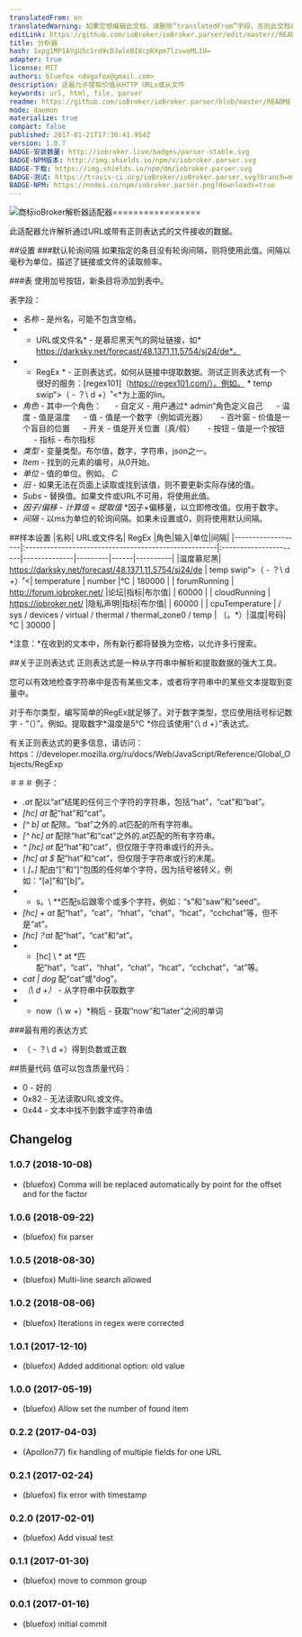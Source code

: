 ```yaml
---
translatedFrom: en
translatedWarning: 如果您想编辑此文档，请删除“translatedFrom”字段，否则此文档将再次自动翻译
editLink: https://github.com/ioBroker/ioBroker.parser/edit/master//README.md
title: 分析器
hash: 1xpg1MP1AYgU5c5rd9cDJwleBI8cpRXpm7lzvwoML1U=
adapter: true
license: MIT
authors: bluefox <dogafox@gmail.com>
description: 这器允许提取价值从HTTP URLs或从文件
keywords: url, html, file, parser
readme: https://github.com/ioBroker/ioBroker.parser/blob/master/README.md
mode: daemon
materialize: true
compact: false
published: 2017-01-21T17:30:41.954Z
version: 1.0.7
BADGE-安装数量: http://iobroker.live/badges/parser-stable.svg
BADGE-NPM版本: http://img.shields.io/npm/v/iobroker.parser.svg
BADGE-下载: https://img.shields.io/npm/dm/iobroker.parser.svg
BADGE-测试: https://travis-ci.org/ioBroker/ioBroker.parser.svg?branch=master
BADGE-NPM: https://nodei.co/npm/iobroker.parser.png?downloads=true
---
```

![商标](zh-cn/adapterref/iobroker.parser/../../../en/adapterref/iobroker.parser/admin/parser.png)ioBroker解析器适配器=================


此适配器允许解析通过URL或带有正则表达式的文件接收的数据。

##设置
###默认轮询间隔
如果指定的条目没有轮询间隔，则将使用此值。间隔以毫秒为单位，描述了链接或文件的读取频率。

###表
使用加号按钮，新条目将添加到表中。

表字段：

 -  *名称*  - 是州名，可能不包含空格。
 -  * URL或文件名*  - 是慕尼黑天气的网址链接，如* https://darksky.net/forecast/48.1371,11.5754/si24/de*。
 -  * RegEx *  - 正则表达式，如何从链接中提取数据。测试正则表达式有一个很好的服务：[regex101]（https://regex101.com/）。例如。 * temp swip“>（ - ？\ d +）˚<*为上面的lin。
 -  *角色*  - 其中一个角色：
     - 自定义 - 用户通过* admin“角色定义自己
     - 温度 - 值是温度
     - 值 - 值是一个数字（例如调光器）
     - 百叶窗 - 价值是一个盲目的位置
     - 开关 - 值是开关位置（真/假）
     - 按钮 - 值是一个按钮
     - 指标 - 布尔指标
 -  *类型*  - 变量类型。布尔值，数字，字符串，json之一。
 - *Item* - 找到的元素的编号，从0开始。
 -  *单位*  - 值的单位。例如。 *C*
 -  *旧*  - 如果无法在页面上读取或找到该值，则不要更新实际存储的值。
 - *Subs* - 替换值。如果文件或URL不可用，将使用此值。
 -  *因子/偏移*  -  *计算值* = *提取值* *因子+偏移量，以立即修改值。仅用于数字。
 -  *间隔*  - 以ms为单位的轮询间隔。如果未设置或0，则将使用默认间隔。

##样本设置
|名称| URL或文件名| RegEx |角色|输入|单位|间隔|
|-------------------|:-----------------------------------------------------|:----------------------|--------------|---------|------|----------|
|温度慕尼黑| https://darksky.net/forecast/48.1371,11.5754/si24/de | temp swip“>（ - ？\ d +）˚<| temperature | number |°C | 180000 |
| forumRunning | http://forum.iobroker.net/ |论坛|指标|布尔值| | 60000 |
| cloudRunning | https://iobroker.net/ |隐私声明|指标|布尔值| | 60000 |
| cpuTemperature | / sys / devices / virtual / thermal / thermal_zone0 / temp | （。*）|温度|号码| °C | 30000 |

*注意：*在收到的文本中，所有新行都将替换为空格，以允许多行搜索。

##关于正则表达式
正则表达式是一种从字符串中解析和提取数据的强大工具。

您可以有效地检查字符串中是否有某些文本，或者将字符串中的某些文本提取到变量中。

对于布尔类型，编写简单的RegEx就足够了。对于数字类型，您应使用括号标记数字 - “（）”。例如。提取数字*温度是5°C *你应该使用“（\ d +）”表达式。

有关正则表达式的更多信息，请访问：https：//developer.mozilla.org/ru/docs/Web/JavaScript/Reference/Global_Objects/RegExp

＃＃＃ 例子：
 - *.at* 配以“at”结尾的任何三个字符的字符串，包括“hat”，“cat”和“bat”。
 - *[hc] at* 配“hat”和“cat”。
 - *[^ b] at* 配除。“bat”之外的.at匹配的所有字符串。
 - *[^ hc] at* 配除“hat”和“cat”之外的.at匹配的所有字符串。
 - *^ [hc] at* 配“hat”和“cat”，但仅限于字符串或行的开头。
 - *[hc] at $* 配“hat”和“cat”，但仅限于字符串或行的末尾。
 - *\ [。\]* 配由“[”和“]”包围的任何单个字符，因为括号被转义，例如：“[a]”和“[b]”。
 -  * s。\ **匹配s后跟零个或多个字符，例如：“s”和“saw”和“seed”。
 - *[hc] + at* 配“hat”，“cat”，“hhat”，“chat”，“hcat”，“cchchat”等，但不是“at”。
 - *[hc]？at* 配“hat”，“cat”和“at”。
 -  * [hc] \ * at *匹配“hat”，“cat”，“hhat”，“chat”，“hcat”，“cchchat”，“at”等。
 - *cat | dog* 配“cat”或“dog”。
 -  *（\ d +）*  - 从字符串中获取数字
 -  * now（\ w +）*稍后 - 获取“now”和“later”之间的单词

###最有用的表达方式
 - （ - ？\ d +）得到负数或正数

##质量代码
值可以包含质量代码：

 -  0  - 好的
 -  0x82  - 无法读取URL或文件。
 -  0x44  - 文本中找不到数字或字符串值

## Changelog
### 1.0.7 (2018-10-08)
* (bluefox) Comma will be replaced automatically by point for the offset and for the factor

### 1.0.6 (2018-09-22)
* (bluefox) fix parser

### 1.0.5 (2018-08-30)
* (bluefox) Multi-line search allowed

### 1.0.2 (2018-08-06)
* (bluefox) Iterations in regex were corrected

### 1.0.1 (2017-12-10)
* (bluefox) Added additional option: old value

### 1.0.0 (2017-05-19)
* (bluefox) Allow set the number of found item

### 0.2.2 (2017-04-03)
* (Apollon77) fix handling of multiple fields for one URL

### 0.2.1 (2017-02-24)
* (bluefox) fix error with timestamp

### 0.2.0 (2017-02-01)
* (bluefox) Add visual test

### 0.1.1 (2017-01-30)
* (bluefox) move to common group

### 0.0.1 (2017-01-16)
* (bluefox) initial commit